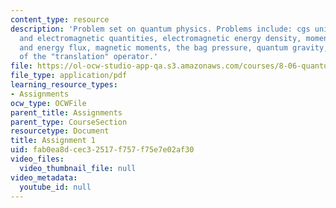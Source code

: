 ```yaml
---
content_type: resource
description: 'Problem set on quantum physics. Problems include: cgs units for mechanical
  and electromagnetic quantities, electromagnetic energy density, momentum density
  and energy flux, magnetic moments, the bag pressure, quantum gravity, and eigenstates
  of the "translation" operator.'
file: https://ol-ocw-studio-app-qa.s3.amazonaws.com/courses/8-06-quantum-physics-iii-spring-2005/fab0ea8dcec32517f757f75e7e02af30_ps1.pdf
file_type: application/pdf
learning_resource_types:
- Assignments
ocw_type: OCWFile
parent_title: Assignments
parent_type: CourseSection
resourcetype: Document
title: Assignment 1
uid: fab0ea8d-cec3-2517-f757-f75e7e02af30
video_files:
  video_thumbnail_file: null
video_metadata:
  youtube_id: null
---
```

